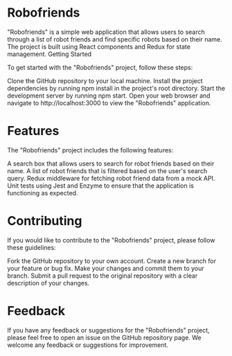 # Robofriends

"Robofriends" is a simple web application that allows users to search through a list of robot friends and find specific robots based on their name. The project is built using React components and Redux for state management.
Getting Started

To get started with the "Robofriends" project, follow these steps:

Clone the GitHub repository to your local machine.
Install the project dependencies by running npm install in the project's root directory.
Start the development server by running npm start.
Open your web browser and navigate to http://localhost:3000 to view the "Robofriends" application.

# Features

The "Robofriends" project includes the following features:

A search box that allows users to search for robot friends based on their name.
A list of robot friends that is filtered based on the user's search query.
Redux middleware for fetching robot friend data from a mock API.
Unit tests using Jest and Enzyme to ensure that the application is functioning as expected.

# Contributing

If you would like to contribute to the "Robofriends" project, please follow these guidelines:

Fork the GitHub repository to your own account.
Create a new branch for your feature or bug fix.
Make your changes and commit them to your branch.
Submit a pull request to the original repository with a clear description of your changes.

# Feedback

If you have any feedback or suggestions for the "Robofriends" project, please feel free to open an issue on the GitHub repository page. We welcome any feedback or suggestions for improvement.
